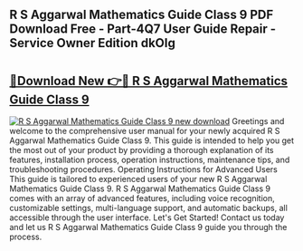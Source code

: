 ## R S Aggarwal Mathematics Guide Class 9 PDF Download Free - Part-4Q7 User Guide Repair - Service Owner Edition dkOIg

# <h2><a href="http://bc76797.oget.top/?id=R+S+Aggarwal+Mathematics+Guide+Class+9">🔗Download New 👉🔴 R S Aggarwal Mathematics Guide Class 9</a></h2>

[![R S Aggarwal Mathematics Guide Class 9 new download](https://i.imgur.com/5g1atiW.png)](http://bc76797.oget.top/?id=R+S+Aggarwal+Mathematics+Guide+Class+9)
Greetings and welcome to the comprehensive user manual for your newly acquired R S Aggarwal Mathematics Guide Class 9. This guide is intended to help you get the most out of your product by providing a thorough explanation of its features, installation process, operation instructions, maintenance tips, and troubleshooting procedures. Operating Instructions for Advanced Users This guide is tailored to experienced users of your new R S Aggarwal Mathematics Guide Class 9. R S Aggarwal Mathematics Guide Class 9 comes with an array of advanced features, including voice recognition, customizable settings, multi-language support, and automatic backups, all accessible through the user interface. Let's Get Started! Contact us today and let us R S Aggarwal Mathematics Guide Class 9 guide you through the process.
